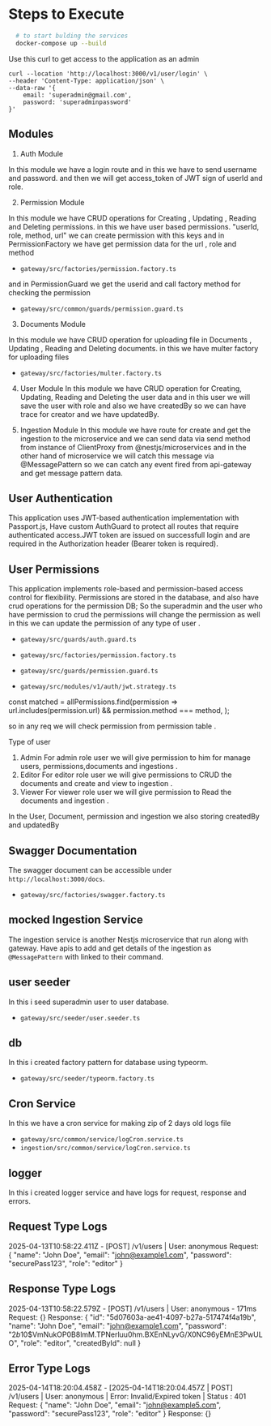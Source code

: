 # Steps to Execute

```sh
  # to start bulding the services
  docker-compose up --build 
```

Use this curl to get access to the application as an admin

```
curl --location 'http://localhost:3000/v1/user/login' \
--header 'Content-Type: application/json' \
--data-raw '{
    email: 'superadmin@gmail.com',
    password: 'superadminpassword'       
}'
```

## Modules

1. Auth Module 

In this module we have a login route and in this we have to send username and password.
and then we will get access_token of JWT sign of userId and role.

2. Permission Module

In this module we have CRUD operations for Creating , Updating , Reading and Deleting permissions.
in this we have user based permissions.
"userId, role, method, url" we can create permission with this keys and 
in PermissionFactory we have get permission data for the url , role and method
- `gateway/src/factories/permission.factory.ts`

and in PermissionGuard we get the userid and call factory method for checking the permission 
- `gateway/src/common/guards/permission.guard.ts`

3. Documents Module

In this module we have CRUD operation for uploading file in Documents , Updating , Reading and Deleting documents.
in this we have multer factory for uploading files
- `gateway/src/factories/multer.factory.ts`

4. User Module 
In this module we have CRUD operation for Creating, Updating, Reading and Deleting the user data 
and in this user we will save the user with role and also we have createdBy so we can have trace for creator and we have updatedBy.

5. Ingestion Module
In this module we have route for create and get the ingestion to the microservice and we can send data via 
send method from instance of ClientProxy from @nestjs/microservices and in the other hand of microservice 
we will catch this message via @MessagePattern so we can catch any event fired from api-gateway and get message pattern data.

## User Authentication 

This application uses JWT-based authentication implementation with Passport.js, Have custom AuthGuard to protect all routes that require authenticated access.JWT token are issued on successfull login and are required in the Authorization header (Bearer token is required).

## User Permissions 

This application implements role-based and permission-based access control for flexibility. Permissions are stored in the database, and also have crud operations for the permission DB; So the superadmin and the user who have permission to crud the permissions will change the permission as well 
in this we can update the permission of any type of user .

- `gateway/src/guards/auth.guard.ts`

- `gateway/src/factories/permission.factory.ts`

- `gateway/src/guards/permission.guard.ts`

- `gateway/src/modules/v1/auth/jwt.strategy.ts`

const matched = allPermissions.find(permission =>
  url.includes(permission.url) && permission.method === method,
);

so in any req we will check permission from permission table .

Type of user 
1. Admin
  For admin role user we will give permission to him for manage users, permissions,documents and ingestions .
2. Editor
  For editor role user we will give permissions to CRUD the documents and create and view to ingestion .
3. Viewer
  For viewer role user we will give permission to Read the documents and ingestion .

In the User, Document, permission and ingestion we also storing createdBy and updatedBy 

## Swagger Documentation 

The swagger document can be accessible under `http://localhost:3000/docs`.

- `gateway/src/factories/swagger.factory.ts`

## mocked Ingestion Service

The ingestion service is another Nestjs microservice that run along with gateway. Have apis to add and get details of the ingestion as `@MessagePattern` with linked to their command.

## user seeder

In this i seed superadmin user to user database.

- `gateway/src/seeder/user.seeder.ts`

## db 

In this i created factory pattern for database using typeorm. 

- `gateway/src/seeder/typeorm.factory.ts`

## Cron Service

In this we have a cron service for making zip of 2 days old logs file 
- `gateway/src/common/service/logCron.service.ts`
- `ingestion/src/common/service/logCron.service.ts`

## logger 

In this i created logger service and have logs for request, response and errors.

## Request Type Logs
2025-04-13T10:58:22.411Z - [POST] /v1/users | User: anonymous
  Request: {
  "name": "John Doe",
  "email": "john@example1.com",
  "password": "securePass123",
  "role": "editor"
}

## Response Type Logs
2025-04-13T10:58:22.579Z - [POST] /v1/users | User: anonymous - 171ms
  Request: {}
  Response: {
  "id": "5d07603a-ae41-4097-b27a-517474f4a19b",
  "name": "John Doe",
  "email": "john@example1.com",
  "password": "$2b$10$VmNukOP0B8lmM.TPNerluu0hm.BXEnNLyvG/X0NC96yEMnE3PwULO",
  "role": "editor",
  "createdById": null
}

## Error Type Logs
2025-04-14T18:20:04.458Z - [2025-04-14T18:20:04.457Z | POST] /v1/users | User: anonymous | Error: Invalid/Expired token | Status : 401
  Request: {
  "name": "John Doe",
  "email": "john@example5.com",
  "password": "securePass123",
  "role": "editor"
}
  Response: {}